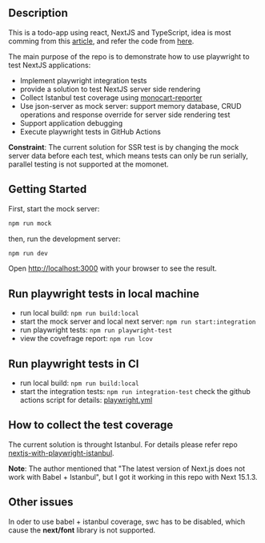 ## Description
This is a todo-app using react, NextJS and TypeScript, idea is most comming from this [article](https://medium.com/@amayawickramasinghe2001/creating-a-to-do-app-with-next-js-cdb58f0b12d1), and refer the code from [here](https://github.com/Amaya-2001/ToDoApp).

The main purpose of the repo is to demonstrate how to use playwright to test NextJS applications:
- Implement playwright integration tests
- provide a solution to test NextJS server side rendering
- Collect Istanbul test coverage using [monocart-reporter](https://github.com/cenfun/monocart-reporter)
- Use json-server as mock server: support memory database, CRUD operations and response override for server side rendering test
- Support application debugging
- Execute playwright tests in GitHub Actions

**Constraint**: 
The current solution for SSR test is by changing the mock server data before each test, which means tests can only be run serially, parallel testing is not supported at the momonet.      


## Getting Started

First, start the mock server:

```bash
npm run mock
```

then, run the development server:

```bash
npm run dev
```
Open [http://localhost:3000](http://localhost:3000) with your browser to see the result.

## Run playwright tests in local machine
-  run local build: ```npm run build:local```
-  start the mock server and local next server: ```npm run start:integration```
-  run playwright tests: ```npm run playwright-test```
-  view the covefrage report: ```npm run lcov```
  
## Run playwright tests in CI
-  run local build: ```npm run build:local```
-  start the integration tests: ```npm run integration-test```
check the github actions script for details: [playwright.yml](.github/workflows/playwright.yml)  

## How to collect the test coverage
The current solution is throught Istanbul. For details please refer repo [nextjs-with-playwright-istanbul](https://github.com/cenfun/nextjs-with-playwright-istanbul).

**Note**: The author mentioned that "The latest version of Next.js does not work with Babel + Istanbul", but I got it working in this repo with Next 15.1.3.

## Other issues
In oder to use babel + istanbul coverage, swc has to be disabled, which cause  the **next/font** library is not supported.